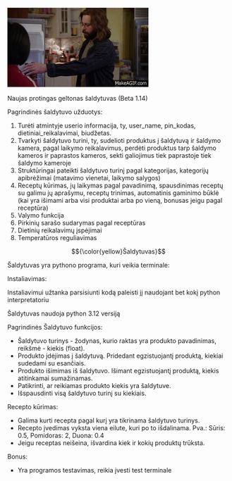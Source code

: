 ![](smart_fridge_gif.gif)

Naujas protingas geltonas šaldytuvas (Beta 1.14)

Pagrindinės šaldytuvo užduotys:

1) Turėti atmintyje userio informacija, ty, user_name, pin_kodas, dietiniai_reikalavimai, biudžetas.
2) Tvarkyti šaldytuvo turini, ty, sudelioti produktus į šaldytuvą ir šaldymo kamera, pagal laikymo reikalavimus, perdėti produktus tarp šaldymo kameros ir paprastos kameros, sekti galiojimus tiek paprastoje tiek šaldymo kameroje
3) Struktūringai pateikti šaldytuvo turinį pagal kategorijas, kategorijų apibrėžimai (matavimo vienetai, laikymo salygos)
4) Receptų kūrimas, jų laikymas pagal pavadinimą, spausdinimas receptų su galimu jų aprašymu, receptų trinimas, automatinis gaminimo būklė (kai yra išimami arba visi produktai arba po vieną, bonusas jeigu pagal receptūra)
5) Valymo funkcija
6) Pirkinių sarašo sudarymas pagal receptūras
7) Dietinių reikalavimų įspėjimai
8) Temperatūros reguliavimas

$${\color{yellow}Šaldytuvas}$$


Šaldytuvas yra pythono programa, kuri veikia terminale:

Instaliavimas:

Instaliavimui užtanka parsisiunti kodą paleisti jį naudojant bet kokį python interpretatoriu

Šaldytuvas naudoja python 3.12 versiją

Pagrindinės Šaldytuvo funkcijos:

* Šaldytuvo turinys - žodynas, kurio raktas yra produkto pavadinimas, reikšmė - kiekis (float).
* Produkto įdėjimas į šaldytuvą. Pridedant egzistuojantį produktą, kiekiai sudedami su esančiais.
* Produkto išimimas iš šaldytuvo. Išimant egzistuojantį produktą, kiekis atitinkamai sumažinamas.
* Patikrinti, ar reikiamas produkto kiekis yra šaldytuve.
* Išspausdinti visą šaldytuvo turinį su kiekiais.

Recepto kūrimas:

* Galima kurti recepta pagal kurį yra tikrinama šaldytuvo turinys.
* Recepto įvedimas vyksta viena eilute, kuri po to išdalinama. Pva.: Sūris: 0.5, Pomidoras: 2, Duona: 0.4
* Jeigu receptas neišeina, išvardina kiek ir kokių produktų trūksta.

Bonus:

* Yra programos testavimas, reikia įvesti test terminale
